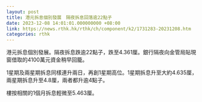 ```yaml
---
layout: post
title: 港元拆息個別發展　隔夜拆息回落逾22點子
date: 2023-12-08 14:01:01.000000000 +08:00
link: https://news.rthk.hk/rthk/ch/component/k2/1731283-20231208.htm
categories: rthk
---
```


港元拆息個別發展。隔夜拆息跌逾22點子，跌至4.361厘。銀行隔夜向金管局貼現窗借取的4100萬元資金稍早回籠。

1星期及兩星期拆息同樣連升兩日，再創1星期高位。1星期拆息升至大約4.635厘，兩星期拆息升至4.8厘，兩者都升逾4點子。

樓按相關的1個月拆息輕微至5.463厘。
